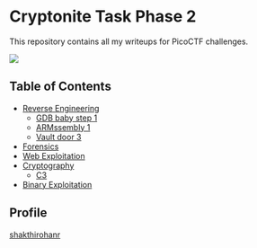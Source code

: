 # Cryptonite Task Phase 2

This repository contains all my writeups for PicoCTF challenges.

![](https://user-images.githubusercontent.com/108726715/198802937-007bd19e-110c-4fda-a5b5-d1ef9ed04dbb.png)

## Table of Contents
 - [Reverse Engineering](./picoctf/Reverse_Engineering.md)
   - [GDB baby step 1](./picoctf/Reverse_Engineering.md#gdb-baby-step-1)
   - [ARMssembly 1](./picoctf/Reverse_Engineering.md#armssembly-1)
   - [Vault door 3](./picoctf/Reverse_Engineering.md#vault-door-3)
 - [Forensics](./picoctf/Forensics.md)
 - [Web Exploitation](./picoctf/Web_Exploitation.md)
 - [Cryptography](./picoctf/Cryptography.md)
   - [C3](./picoctf/Cryptography.md#c3)
 - [Binary Exploitation](./picoctf/Binary_Exploitation.md)

## Profile 

[shakthirohanr](https://play.picoctf.org/users/shakthirohanr)